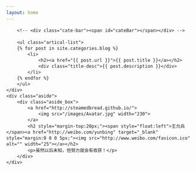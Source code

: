 ```yaml
---
layout: home
---
```


<div class="index-content blog">
    <div class="section">
        <!-- <ul class="artical-cate">
            <li class="on"><a href="/"><span>Blog</span></a></li>
            <li style="text-align:center"><a href="/opinion"><span>Opinion</span></a></li>
            <li style="text-align:right"><a href="/project"><span>Project</span></a></li>
        </ul> -->

        <!-- <div class="cate-bar"><span id="cateBar"></span></div> -->

        <ul class="artical-list">
        {% for post in site.categories.blog %}
            <li>
                <h2><a href="{{ post.url }}">{{ post.title }}</a></h2>
                <div class="title-desc">{{ post.description }}</div>
            </li>
        {% endfor %}
        </ul>
    </div>
    <div class="aside">
        <div class="aside_box">
            <a href="http://steamedbread.github.io/">
                <img src="/images/Avatar.jpg" width="230">                
            </a>
            <h2 style="margin-top:20px;"><span style="float:left">王允兵</span><a href="http://weibo.com/yunbing" target="_blank" style="margin:0 0 0 5px;"><img src="http://www.weibo.com/favicon.ico" alt="" width="25"></a></h2>
            <p>虽然以后未知，但努力就会有收获！</p>
        </div>
    </div>
</div>
